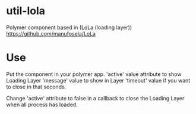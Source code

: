 # util-lola

Polymer component based in (LoLa (loading layer)) https://github.com/manufosela/LoLa

# Use
<util-lola active="true" message="Loading app..." timeout="30"></util-lola>

Put the component in your polymer app.
'active' value attribute to show Loading Layer
'message' value to show in Layer
'timeout' value if you want to close in that seconds.


Change 'active' attribute to false in a callback to close the Loading Layer when all process has loaded.